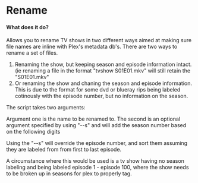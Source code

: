# Rename 

#### What does it do?
Allows you to rename TV shows in two different ways aimed at making sure file names are inline with Plex's metadata db's.
There are two ways to rename a set of files. 
1. Renaming the show, but keeping season and episode information intact. (ie renaming a file in the format "tvshow S01E01.mkv" will still retain the "S01E01.mkv" 
2. Or renaming the show and chaning the season and episode information. This is due to the format for some dvd or blueray rips being labeled cotinously with the episode number, but no information on the season. 

The script takes two arguments: 

Argument one is the name to be renamed to. 
The second is an optional argument specified by using "--s" and will add the season number based on the following digits

Using the "--s" will override the episode number, and sort them assuming they are labeled from from first to last episode. 

A circumstance where this would be used is a tv show having no season labeling and being labeled episode 1 - episode 100, where the show needs to be broken up in seasons
for plex to properly tag. 
